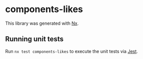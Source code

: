 # components-likes

This library was generated with [Nx](https://nx.dev).

## Running unit tests

Run `nx test components-likes` to execute the unit tests via [Jest](https://jestjs.io).
